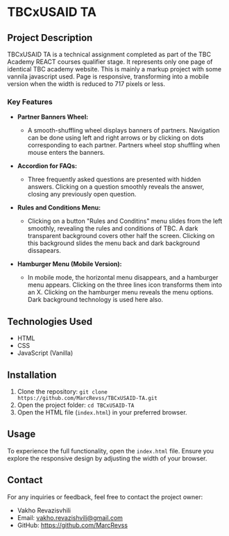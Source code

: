 # TBCxUSAID TA

## Project Description
TBCxUSAID TA is a technical assignment completed as part of the TBC Academy REACT courses qualifier stage. It represents only one page of identical TBC academy website. This is mainly a markup project with some vannila javascript used. Page is responsive, transforming into a mobile version when the width is reduced to 717 pixels or less.


### Key Features
- **Partner Banners Wheel:**
  * A smooth-shuffling wheel displays banners of partners. Navigation can be done using left and right arrows or by clicking on dots corresponding to each partner. Partners wheel stop shuffling when mouse enters the banners.

- **Accordion for FAQs:**
  - Three frequently asked questions are presented with hidden answers. Clicking on a question smoothly reveals the answer, closing any previously open question.

- **Rules and Conditions Menu:**
  - Clicking on a button "Rules and Conditins" menu slides from the left smoothly, revealing the rules and conditions of TBC. A dark transparent background covers other half the screen. Clicking on this background slides the menu back and dark background dissapears.

- **Hamburger Menu (Mobile Version):**
  - In mobile mode, the horizontal menu disappears, and a hamburger menu appears. Clicking on the three lines icon transforms them into an X. Clicking on the hamburger menu reveals the menu options. Dark background technology is used here also.

## Technologies Used
- HTML
- CSS
- JavaScript (Vanilla)

## Installation
1. Clone the repository: `git clone https://github.com/MarcRevss/TBCxUSAID-TA.git`
2. Open the project folder: `cd TBCxUSAID-TA`
3. Open the HTML file (`index.html`) in your preferred browser.

## Usage
To experience the full functionality, open the `index.html` file. Ensure you explore the responsive design by adjusting the width of your browser.



## Contact
For any inquiries or feedback, feel free to contact the project owner:
- Vakho Revazisvhili
- Email: vakho.revazishvili@gmail.com
- GitHub: https://github.com/MarcRevss
